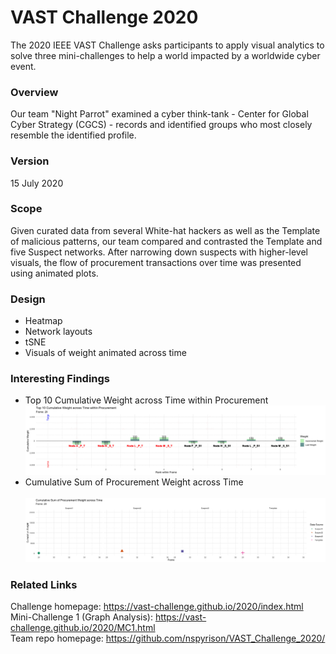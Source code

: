 # VAST Challenge 2020
The 2020 IEEE VAST Challenge asks participants to apply visual analytics to solve three mini-challenges to help a world impacted by a worldwide cyber event.


### Overview
Our team "Night Parrot" examined a cyber think-tank - Center for Global Cyber Strategy (CGCS) - records and identified groups who most closely resemble the identified profile. 

### Version
15 July 2020

### Scope
Given curated data from several White-hat hackers as well as the Template of malicious patterns, our team compared and contrasted the Template and five Suspect networks. After narrowing down suspects with higher-level visuals, the flow of procurement transactions over time was presented using animated plots. 

### Design 
* Heatmap
* Network layouts
* tSNE
* Visuals of weight animated across time

### Interesting Findings
* Top 10 Cumulative Weight across Time within Procurement
&nbsp;&nbsp;&nbsp;<img src="vast-challenge/bar_plot.gif" width="500"></br>
* Cumulative Sum of Procurement Weight across Time</br>
&nbsp;&nbsp;<img src="vast-challenge/scatter_plot.gif" width="500">

### Related Links
Challenge homepage: https://vast-challenge.github.io/2020/index.html</br>
Mini-Challenge 1 (Graph Analysis): https://vast-challenge.github.io/2020/MC1.html</br>
Team repo homepage: https://github.com/nspyrison/VAST_Challenge_2020/
